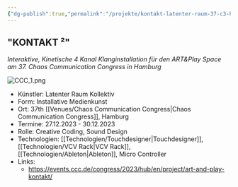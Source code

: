 ```yaml
---
{"dg-publish":true,"permalink":"/projekte/kontakt-latenter-raum-37-c3-hamburg/"}
---
```


## "KONTAKT ²" 

*Interaktive, Kinetische 4 Kanal Klanginstallation für den ART&Play Space am 37. Chaos Communication Congress in Hamburg*

![CCC_1.png](/img/user/Attachments/CCC_1.png)

- Künstler: Latenter Raum Kollektiv
- Form: Installative Medienkunst
- Ort: 37th [[Venues/Chaos Communication Congress\|Chaos Communication Congress]], Hamburg 
- Termine: 27.12.2023 - 30.12.2023
- Rolle: Creative Coding, Sound Design
- Technologien: [[Technologien/Touchdesigner\|Touchdesigner]], [[Technologien/VCV Rack\|VCV Rack]], [[Technologien/Ableton\|Ableton]], Micro Controller
- Links: 
	- https://events.ccc.de/congress/2023/hub/en/project/art-and-play-kontakt/